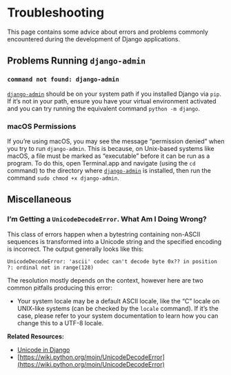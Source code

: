 # Troubleshooting

This page contains some advice about errors and problems commonly encountered during the development of Django applications.

## Problems Running `django-admin`

### `command not found: django-admin`

[`django-admin`](https://docs.djangoproject.com/en/5.2/ref/django-admin/) should be on your system path if you installed Django via `pip`. If it’s not in your path, ensure you have your virtual environment activated and you can try running the equivalent command `python -m django`.

### macOS Permissions

If you’re using macOS, you may see the message “permission denied” when you try to run `django-admin`. This is because, on Unix-based systems like macOS, a file must be marked as “executable” before it can be run as a program. To do this, open Terminal.app and navigate (using the `cd` command) to the directory where [`django-admin`](https://docs.djangoproject.com/en/5.2/ref/django-admin/) is installed, then run the command `sudo chmod +x django-admin`.

## Miscellaneous

### I’m Getting a `UnicodeDecodeError`. What Am I Doing Wrong?

This class of errors happen when a bytestring containing non-ASCII sequences is transformed into a Unicode string and the specified encoding is incorrect. The output generally looks like this:

```
UnicodeDecodeError: 'ascii' codec can't decode byte 0x?? in position ?: ordinal not in range(128)
```

The resolution mostly depends on the context, however here are two common pitfalls producing this error:

- Your system locale may be a default ASCII locale, like the “C” locale on UNIX-like systems (can be checked by the `locale` command). If it’s the case, please refer to your system documentation to learn how you can change this to a UTF-8 locale.

**Related Resources:**

- [Unicode in Django](https://docs.djangoproject.com/en/5.2/ref/unicode/)
- [https://wiki.python.org/moin/UnicodeDecodeError](https://wiki.python.org/moin/UnicodeDecodeError)